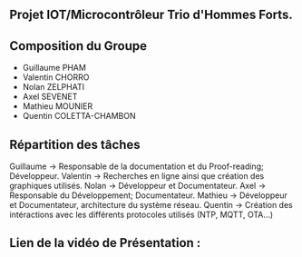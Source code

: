 
## Projet IOT/Microcontrôleur	Trio d'Hommes Forts.

## Composition du Groupe
 - Guillaume PHAM
 - Valentin CHORRO
 - Nolan ZELPHATI
 - Axel SEVENET
 - Mathieu MOUNIER
 - Quentin COLETTA-CHAMBON

## Répartition des tâches

   Guillaume -> Responsable de la documentation et du Proof-reading; Développeur.
   Valentin -> Recherches en ligne ainsi que création des graphiques utilisés.
   Nolan -> Développeur et Documentateur.
   Axel -> Responsable du Développement; Documentateur.
   Mathieu -> Développeur et Documentateur, architecture du système réseau.
   Quentin -> Création des intéractions avec les différents protocoles utilisés (NTP, MQTT, OTA...)


## Lien de la vidéo de Présentation : 
